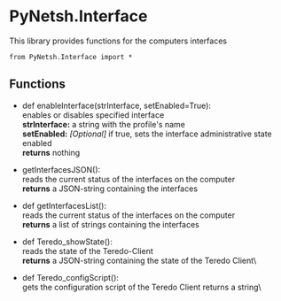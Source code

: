 # PyNetsh.Interface
This library provides functions for the computers interfaces
```
from PyNetsh.Interface import *
```

## Functions
* def enableInterface(strInterface, setEnabled=True):\
    enables or disables specified interface\
    __strInterface:__ a string with the profile's name\
    __setEnabled:__ _[Optional]_ if true, sets the interface administrative state enabled\
    __returns__ nothing

* getInterfacesJSON():\
    reads the current status of the interfaces on the computer\
    __returns__ a JSON-string containing the interfaces

* def getInterfacesList():\
    reads the current status of the interfaces on the computer\
    __returns__ a list of strings containing the interfaces

* def Teredo_showState():\
    reads the state of the Teredo-Client\
    __returns__ a JSON-string containing the state of the Teredo Client\


* def Teredo_configScript():\
    gets the configuration script of the Teredo Client
    returns a string\